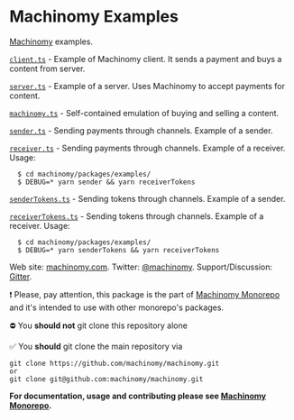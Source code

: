 # Machinomy Examples

[Machinomy](https://github.com/machinomy/machinomy/tree/master/packages/machinomy) examples.

[`client.ts`](./src/client.ts) - Example of Machinomy client. It sends a payment and buys a content from server.

[`server.ts`](./src/server.ts) - Example of a server. Uses Machinomy to accept payments for content.

[`machinomy.ts`](./src/machinomy.ts) - Self-contained emulation of buying and selling a content.

[`sender.ts`](./src/sender.ts) - Sending payments through channels. Example of a sender.

[`receiver.ts`](./src/receiver.ts) - Sending payments through channels. Example of a receiver.
Usage:
``` 
  $ cd machinomy/packages/examples/
  $ DEBUG=* yarn sender && yarn receiverTokens
```

[`senderTokens.ts`](./src/senderTokens.ts) - Sending tokens through channels. Example of a sender.

[`receiverTokens.ts`](./src/receiverTokens.ts) - Sending tokens through channels. Example of a receiver.
Usage:
``` 
  $ cd machinomy/packages/examples/
  $ DEBUG=* yarn senderTokens && yarn receiverTokens
```

Web site: [machinomy.com](http://machinomy.com).
Twitter: [@machinomy](http://twitter.com/machinomy).
Support/Discussion: [Gitter](https://gitter.im/machinomy/machinomy).

:exclamation:
Please, pay attention, this package is the part of [Machinomy Monorepo](https://github.com/machinomy/machinomy) and it's intended to use with other monorepo's packages. 

:no_entry: You **should not** git clone this repository alone

:white_check_mark: You **should** git clone the main repository via
```
git clone https://github.com/machinomy/machinomy.git
or 
git clone git@github.com:machinomy/machinomy.git
```

**For documentation, usage and contributing please see [Machinomy Monorepo](https://github.com/machinomy/machinomy).**
